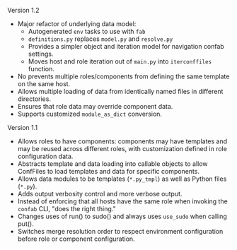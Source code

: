 Version 1.2

 -  Major refactor of underlying data model:
    -  Autogenerated `env` tasks to use with `fab`
    -  `definitions.py` replaces `model.py` and `resolve.py`
    -  Provides a simpler object and iteration model for navigation confab settings.
    -  Moves host and role iteration out of `main.py` into `iterconffiles` function.
 -  No prevents multiple roles/components from defining the same template on the same host.
 -  Allows multiple loading of data from identically named files in different directories.
 -  Ensures that role data may override component data.
 -  Supports customized `module_as_dict` conversion.

Version 1.1

 -  Allows roles to have components: components may have templates
    and may be reused across different roles, with customization defined
    in role configuration data.
 -  Abstracts template and data loading into callable objects to allow ConfFiles
    to load templates and data for specific components.
 -  Allows data modules to be templates (`*.py_tmpl`) as well as Python files (`*.py`).
 -  Adds output verbosity control and more verbose output.
 -  Instead of enforcing that all hosts have the same role when invoking
    the `confab` CLI, "does the right thing."
 -  Changes uses of run() to sudo() and always uses `use_sudo` when calling put().
 -  Switches merge resolution order to respect environment configuration before role
    or component configuration.

